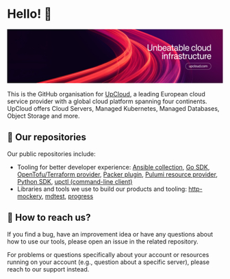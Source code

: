 # Hello! 👋

![Unbeatable cloud infrastructure](https://raw.githubusercontent.com/UpCloudLtd/.github/refs/heads/main/profile/banner.png)

This is the GitHub organisation for [UpCloud](https://upcloud.com/), a leading European cloud service provider with a global cloud platform spanning four continents. UpCloud offers Cloud Servers, Managed Kubernetes, Managed Databases, Object Storage and more.

## 💾 Our repositories

Our public repositories include:

- Tooling for better developer experience: [Ansible collection](https://github.com/UpCloudLtd/upcloud-ansible-collection), [Go SDK](https://github.com/UpCloudLtd/upcloud-go-api), [OpenTofu/Terraform provider](https://github.com/UpCloudLtd/terraform-provider-upcloud), [Packer plugin](https://github.com/UpCloudLtd/packer-plugin-upcloud), [Pulumi resource provider](https://github.com/UpCloudLtd/pulumi-upcloud), [Python SDK](https://github.com/UpCloudLtd/upcloud-python-api), [upctl (command-line client)](https://github.com/UpCloudLtd/upcloud-cli)
- Libraries and tools we use to build our products and tooling: [http-mockery](https://github.com/UpCloudLtd/http-mockery), [mdtest](https://github.com/UpCloudLtd/mdtest), [progress](https://github.com/UpCloudLtd/progress)

## 💬 How to reach us?

If you find a bug, have an improvement idea or have any questions about how to use our tools, please open an issue in the related repository.

For problems or questions specifically about your account or resources running on your account (e.g., question about a specific server), please reach to our support instead.

